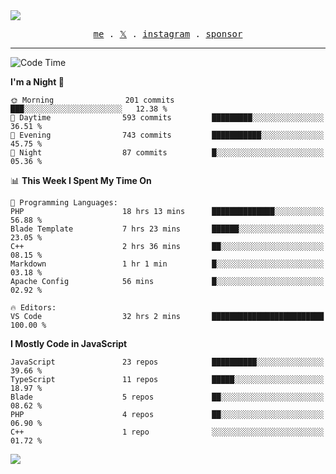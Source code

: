 <img style="bottom: 800px;" src="https://imgur.com/rilHVxA.png"/>
<p align="center">
  <samp>
    <a href="https://fayln.com">me</a> .
    <!-- <a href="https://fayln.com/projects">projects</a> . -->
    <a href="https://go.fayln.com/twitter">𝕏</a> .
    <a href="https://go.fayln.com/instagram">instagram</a> .
<!--     <a href="https://go.fayln.com/polywork">polywork</a> . -->
    <a href="https://github.com/sponsors/faridhnzz">sponsor</a>
  </samp>
</p>

---
<!--START_SECTION:waka-->
![Code Time](http://img.shields.io/badge/Code%20Time-2%2C540%20hrs%207%20mins-blue)

**I'm a Night 🦉** 

```text
🌞 Morning                201 commits         ███░░░░░░░░░░░░░░░░░░░░░░   12.38 % 
🌆 Daytime                593 commits         █████████░░░░░░░░░░░░░░░░   36.51 % 
🌃 Evening                743 commits         ███████████░░░░░░░░░░░░░░   45.75 % 
🌙 Night                  87 commits          █░░░░░░░░░░░░░░░░░░░░░░░░   05.36 % 
```


📊 **This Week I Spent My Time On** 

```text
💬 Programming Languages: 
PHP                      18 hrs 13 mins      ██████████████░░░░░░░░░░░   56.88 % 
Blade Template           7 hrs 23 mins       ██████░░░░░░░░░░░░░░░░░░░   23.05 % 
C++                      2 hrs 36 mins       ██░░░░░░░░░░░░░░░░░░░░░░░   08.15 % 
Markdown                 1 hr 1 min          █░░░░░░░░░░░░░░░░░░░░░░░░   03.18 % 
Apache Config            56 mins             █░░░░░░░░░░░░░░░░░░░░░░░░   02.92 % 

🔥 Editors: 
VS Code                  32 hrs 2 mins       █████████████████████████   100.00 % 
```

**I Mostly Code in JavaScript** 

```text
JavaScript               23 repos            ██████████░░░░░░░░░░░░░░░   39.66 % 
TypeScript               11 repos            █████░░░░░░░░░░░░░░░░░░░░   18.97 % 
Blade                    5 repos             ██░░░░░░░░░░░░░░░░░░░░░░░   08.62 % 
PHP                      4 repos             ██░░░░░░░░░░░░░░░░░░░░░░░   06.90 % 
C++                      1 repo              ░░░░░░░░░░░░░░░░░░░░░░░░░   01.72 % 
```




<!--END_SECTION:waka-->

![](https://hit.yhype.me/github/profile?user_id=29797712)
